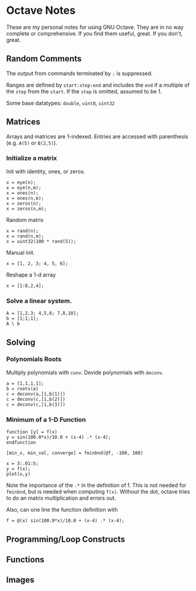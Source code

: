 # Octave Notes

These are my personal notes for using GNU Octave.  They are in no way
complete or comprehensive.  If you find them useful, great.  If you
don't, great.

## Random Comments

The output from commands terminated by `;` is suppressed. 

Ranges are defined by `start:step:end` and includes the `end` if a multiple of the `step` from the `start`.  If the `step` is omitted, assumed to be 1. 

Some base datatypes: `double`, `uint8`, `uint32`

## Matrices

Arrays and matrices are 1-indexed.  Entries are accessed with parenthesis (e.g. `A(5)` or `B(2,5)`).

### Initialize a matrix

Init with identity, ones, or zeros.

```
x = eye(n);
x = eye(n,m);
x = ones(n);
x = ones(n,m);
x = zeros(n);
x = zeros(n,m);
```

Random matrix
```
x = rand(n);
x = rand(n,m);
x = uint32(100 * rand(5));
```

Manual init.

```
x = [1, 2, 3; 4, 5, 6];
```

Reshape a 1-d array 

```
x = [1:8,2,4];
```

### Solve a linear system.

```
A = [1,2,3; 4,5,6; 7,8,10];
b = [1;1;1];
A \ b
```

## Solving

### Polynomials Roots

Multiply polynomials with `conv`.  Devide polynomials with `deconv`.

```
a = [1,1,1,1];
b = roots(a)
c = deconv(a,[1,b(1)])
c = deconv(c,[1,b(2)])
c = deconv(c,[1,b(3)])
```

### Minimum of a 1-D Function

```
function [y] = f(x)
y = sin(100.0*x)/10.0 + (x-4) .* (x-4);
endfunction

[min_x, min_val, converge] = fminbnd(@f, -100, 100)

x = 3:.01:5;
y = f(x);
plot(x,y)
```

Note the importance of the `.*` in the definition of f.   This is not
needed for `fminbnd`, but is needed when computing `f(x)`.  Without the 
dot, octave tries to do an matrix multiplication and errors out. 

Also, can one line the function definition with 

```
f = @(x) sin(100.0*x)/10.0 + (x-4) .* (x-4);
```

## Programming/Loop Constructs

## Functions

## Images


